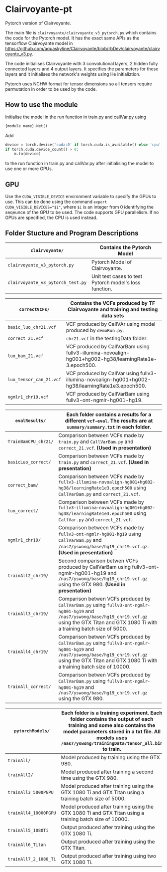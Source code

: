 # Clairvoyante-pt
Pytorch version of Clairvoyante. 

The main file is `clairvoyante/clairvoyante_v3_pytorch.py` which contains the code for the Pytorch model. It has the exact same APIs as the tensorflow Clairvoyante model in https://github.com/aquaskyline/Clairvoyante/blob/rbDev/clairvoyante/clairvoyante_v3.py. 

The code initialises Clairvoyante with 3 convolutional layers, 2 hidden fully connected layers and 4 output layers. It 
specifies the parameters for these layers and it initialises the network's weights using He initializtion. 

Pytorch uses NCHW format for tensor dimensions so all tensors require permutation in order to be used by the code.

## How to use the module
Initialise the model in the run function in train.py and callVar.py using 
```python
{module name}.Net()
```

Add
```python
device = torch.device('cuda:0' if torch.cuda.is_available() else 'cpu')
if torch.cuda.device_count() > 0:
    m.to(device)
```
to the run function in train.py and callVar.py after initialising the model to use one or more GPUs.

## GPU
Use the `CUDA_VISIBLE_DEVICE` environment variable to specify the GPUs to use. This can be done using the command `export 
CUDA_VISIBLE_DEVICES="$i"`, where `$i` is an integer from 0 identifying the seqeunce of the GPU to be used. The code supports 
GPU parallelism. If no GPUs are specified, the CPU is used instead.

## Folder Stucture and Program Descriptions

`clairvoyante/` | Contains the Pytorch Model  
---|---
`clairvoyante_v3_pytorch.py` | Pytorch Model of Clairvoyante. 
`clairvoyante_v3_pytorch_test.py` | Unit test cases to test Pytorch model's loss function.

`correctVCFs/` | Contains the VCFs produced by TF Clairvoyante and training and testing data sets 
---|---
`basic_luo_chr21.vcf` | VCF produced by CallVAr using model produced by `demoRun.py`.
`correct_21.vcf	` | `chr21.vcf` in the testingData folder.
`luo_bam_21.vcf` | VCF produced by CallVarBam using fullv3-illumina-novoalign-hg001+hg002-hg38/learningRate1e-3.epoch500.
`luo_tensor_can_21.vcf` | VCF produced by CallVar using fullv3-illumina-novoalign-hg001+hg002-hg38/learningRate1e3.epoch500.
`ngmlr1_chr19.vcf` | VCF produced by CallVarBam using fullv3-ont-ngmlr-hg001-hg19.

`evalResults/` | Each folder contains a results for a different `vcf-eval`. The results are at `summary/summary.txt` in each folder. 
---|---
`TrainBamCPU_chr21/` | Comparison between VCFs made by `train.py` and `CallVarBam.py` and `correct_21.vcf`. **(Used in presentation)**
`basicLuo_correct/` | Comparison between VCFs made by `train.py` and `correct_21.vcf`. **(Used in presentation)**
`correct_bam/` | Comparison between VCFs made by `fullv3-illumina-novoalign-hg001+hg002-hg38/learningRate1e3.epoch500` using `CallVarBam.py` and `correct_21.vcf`.
`luo_correct/` | Comparison between VCFs made by `fullv3-illumina-novoalign-hg001+hg002-hg38/learningRate1e3.epoch500` using `CallVar.py` and `correct_21.vcf`.
`ngmlr1_chr19/` | Comparison between VCFs made by `fullv3-ont-ngmlr-hg001-hg19` using `CallVarBam.py` and `/nas7/yswong/base/hg19_chr19.vcf.gz`. **(Used in presentation)**
`trainAll2_chr19/` | Second comparison betwen VCFs produced by CallVarBam using fullv3-ont-ngmlr-hg001-hg19 and `/nas7/yswong/base/hg19_chr19.vcf.gz` using the  GTX 980. **(Used in presentation)**
`trainAll3_chr19/` | Comparison betwen VCFs produced by `CallVarBam.py` using `fullv3-ont-ngmlr-hg001-hg19` and `/nas7/yswong/base/hg19_chr19.vcf.gz` using the GTX Titan and GTX 1080 Ti with a training batch size of 5000.
`trainAll4_chr19/` | Comparison betwen VCFs produced by `CallVarBam.py` using `fullv3-ont-ngmlr-hg001-hg19` and `/nas7/yswong/base/hg19_chr19.vcf.gz` using the GTX Titan and GTX 1080 Ti with a training batch size of 10000.
`trainAll_correct/` | Comparison betwen VCFs produced by `CallVarBam.py` using `fullv3-ont-ngmlr-hg001-hg19` and `/nas7/yswong/base/hg19_chr19.vcf.gz` using the GTX 980.

`pytorchModels/` | Each folder is a training experiment. Each folder contains the output of each training and some also contains the model parameters stored in a txt file. All models uses `/nas7/yswong/trainingData/tensor_all.bin` to train.
---|---
`trainAll/` | Model produced by training using the GTX 980.
`trainAll2/` | Model produced after training a second time using the GTX 980.
`trainAll3_5000PGPU` | Model produced after training using the GTX 1080 Ti and GTX Titan using a training batch size of 5000.
`trainAll4_10000PGPU` | Model produced after training using the GTX 1080 Ti and GTX Titan using a training batch size of 10000.
`trainAll5_1080Ti` | Output produced after training using the GTX 1080 Ti.
`trainAll6_Titan` | Output produced after training using the GTX Titan.
`trainAll7_2_1080_Ti` | Output produced after training using two GTX 1080 Ti.

